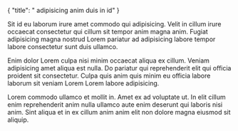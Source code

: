 {
  "title": " adipisicing anim duis in id"
}

Sit id eu laborum irure amet commodo qui adipisicing. Velit in cillum irure occaecat consectetur qui cillum sit tempor anim magna anim. Fugiat adipisicing magna nostrud Lorem pariatur ad adipisicing labore tempor labore consectetur sunt duis ullamco.

Enim dolor Lorem culpa nisi minim occaecat aliqua ex cillum. Veniam adipisicing amet aliqua est nulla. Do pariatur qui reprehenderit elit qui officia proident sit consectetur. Culpa quis anim quis minim eu officia labore laborum sit veniam Lorem Lorem labore adipisicing.

Lorem commodo ullamco et mollit in. Amet ex ad voluptate ut. In elit cillum enim reprehenderit anim nulla ullamco aute enim deserunt qui laboris nisi anim. Sint aliqua et in ex cillum anim anim elit non dolore magna eiusmod sit aliquip.